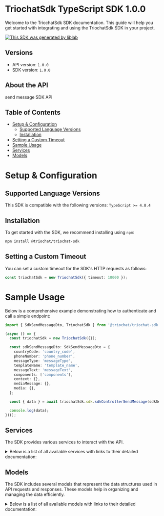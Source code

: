 # TriochatSdk TypeScript SDK 1.0.0

Welcome to the TriochatSdk SDK documentation. This guide will help you get started with integrating and using the TriochatSdk SDK in your project.

[![This SDK was generated by liblab](https://raw.githubusercontent.com/liblaber/liblab-assets/main/assets/built-by-liblab-icon.svg)](https://liblab.com/?utm_source=readme)

## Versions

- API version: `1.0.0`
- SDK version: `1.0.0`

## About the API

send message SDK API

## Table of Contents

- [Setup & Configuration](#setup--configuration)
  - [Supported Language Versions](#supported-language-versions)
  - [Installation](#installation)
- [Setting a Custom Timeout](#setting-a-custom-timeout)
- [Sample Usage](#sample-usage)
- [Services](#services)
- [Models](#models)

# Setup & Configuration

## Supported Language Versions

This SDK is compatible with the following versions: `TypeScript >= 4.8.4`

## Installation

To get started with the SDK, we recommend installing using `npm`:

```bash
npm install @triochat/triochat-sdk
```

## Setting a Custom Timeout

You can set a custom timeout for the SDK's HTTP requests as follows:

```ts
const triochatSdk = new TriochatSdk({ timeout: 10000 });
```

# Sample Usage

Below is a comprehensive example demonstrating how to authenticate and call a simple endpoint:

```ts
import { SdkSendMessageDto, TriochatSdk } from '@triochat/triochat-sdk';

(async () => {
  const triochatSdk = new TriochatSdk({});

  const sdkSendMessageDto: SdkSendMessageDto = {
    countryCode: 'country_code',
    phoneNumber: 'phone_number',
    messageType: 'messageType',
    templateName: 'template_name',
    messageText: 'messageText',
    components: ['components'],
    context: {},
    mediaMessage: {},
    media: {},
  };

  const { data } = await triochatSdk.sdk.sdkControllerSendMessage(sdkSendMessageDto);

  console.log(data);
})();
```

## Services

The SDK provides various services to interact with the API.

<details>
<summary>Below is a list of all available services with links to their detailed documentation:</summary>

| Name                                               |
| :------------------------------------------------- |
| [SdkService](documentation/services/SdkService.md) |

</details>

## Models

The SDK includes several models that represent the data structures used in API requests and responses. These models help in organizing and managing the data efficiently.

<details>
<summary>Below is a list of all available models with links to their detailed documentation:</summary>

| Name                                                           | Description |
| :------------------------------------------------------------- | :---------- |
| [SdkSendMessageDto](documentation/models/SdkSendMessageDto.md) |             |

</details>

<!-- This file was generated by liblab | https://liblab.com/ -->
